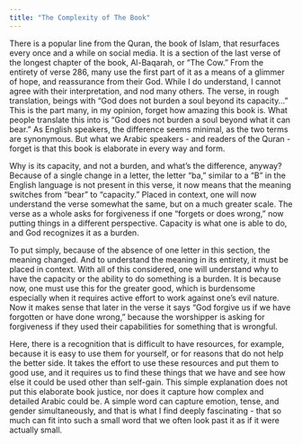 ```yaml
---
title: "The Complexity of The Book"
---
```

<p>There is a popular line from the Quran, the book of Islam, that resurfaces every once and a while on social media. It is a section of the last verse of the longest chapter of the book, Al-Baqarah, or “The Cow.” From the entirety of verse 286, many use the first part of it as a means of a glimmer of hope, and reassurance from their God. While I do understand, I cannot agree with their interpretation, and nod many others. The verse, in rough translation, beings with “God does not burden a soul beyond its capacity…” This is the part many, in my opinion, forget how amazing this book is. What people translate this into is “God does not burden a soul beyond what it can bear.” As English speakers, the difference seems minimal, as the two terms are synonymous. But what we Arabic speakers - and readers of the Quran - forget is that this book is elaborate in every way and form.</p>
<p>Why is its capacity, and not a burden, and what’s the difference, anyway? Because of a single change in a letter, the letter “ba,” similar to a “B” in the English language is not present in this verse, it now means that the meaning switches from “bear” to “capacity.” Placed in context, one will now understand the verse somewhat the same, but on a much greater scale. The verse as a whole asks for forgiveness if one “forgets or does wrong,” now putting things in a different perspective. Capacity is what one is able to do, and God recognizes it as a burden.</p>
<p>To put simply, because of the absence of one letter in this section, the meaning changed. And to understand the meaning in its entirety, it must be placed in context. With all of this considered, one will understand why to have the capacity or the ability to do something is a burden. It is because now, one must use this for the greater good, which is burdensome especially when it requires active effort to work against one’s evil nature. Now it makes sense that later in the verse it says “God forgive us if we have forgotten or have done wrong,” because the worshipper is asking for forgiveness if they used their capabilities for something that is wrongful.</p>
<p>Here, there is a recognition that is difficult to have resources, for example, because it is easy to use them for yourself, or for reasons that do not help the better side. It takes the effort to use these resources and put them to good use, and it requires us to find these things that we have and see how else it could be used other than self-gain. This simple explanation does not put this elaborate book justice, nor does it capture how complex and detailed Arabic could be. A simple word can capture emotion, tense, and gender simultaneously, and that is what I find deeply fascinating - that so much can fit into such a small word that we often look past it as if it were actually small. </p>

